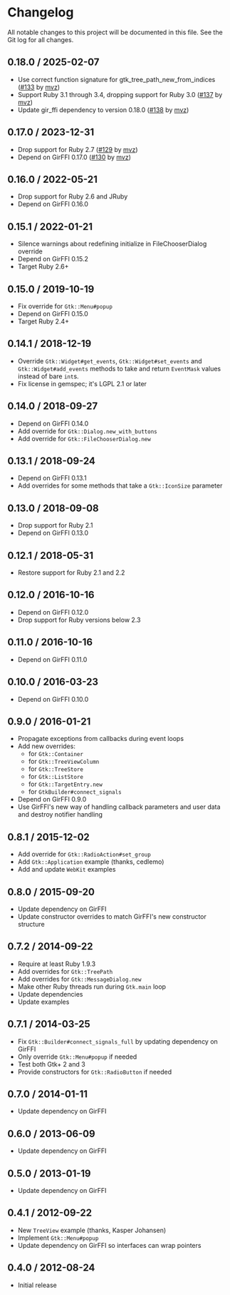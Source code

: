 # Changelog

All notable changes to this project will be documented in this file. See the
Git log for all changes.

## 0.18.0 / 2025-02-07

* Use correct function signature for gtk_tree_path_new_from_indices ([#133] by [mvz])
* Support Ruby 3.1 through 3.4, dropping support for Ruby 3.0 ([#137] by [mvz])
* Update gir_ffi dependency to version 0.18.0 ([#138] by [mvz])

[#133]: https://github.com/mvz/gir_ffi-gtk/pull/133
[#137]: https://github.com/mvz/gir_ffi-gtk/pull/137
[#138]: https://github.com/mvz/gir_ffi-gtk/pull/138

## 0.17.0 / 2023-12-31

* Drop support for Ruby 2.7 ([#129] by [mvz])
* Depend on GirFFI 0.17.0 ([#130] by [mvz])

[mvz]: https://github.com/mvz

[#129]: https://github.com/mvz/gir_ffi-gtk/pull/129
[#130]: https://github.com/mvz/gir_ffi-gtk/pull/130

## 0.16.0 / 2022-05-21

* Drop support for Ruby 2.6 and JRuby
* Depend on GirFFI 0.16.0

## 0.15.1 / 2022-01-21

* Silence warnings about redefining initialize in FileChooserDialog override
* Depend on GirFFI 0.15.2
* Target Ruby 2.6+

## 0.15.0 / 2019-10-19

* Fix override for `Gtk::Menu#popup`
* Depend on GirFFI 0.15.0
* Target Ruby 2.4+

## 0.14.1 / 2018-12-19

* Override `Gtk::Widget#get_events`, `Gtk::Widget#set_events` and
  `Gtk::Widget#add_events` methods to take and return `EventMask` values
  instead of bare `int`s.
* Fix license in gemspec; it's LGPL 2.1 or later

## 0.14.0 / 2018-09-27

* Depend on GirFFI 0.14.0
* Add override for `Gtk::Dialog.new_with_buttons`
* Add override for `Gtk::FileChooserDialog.new`

## 0.13.1 / 2018-09-24

* Depend on GirFFI 0.13.1
* Add overrides for some methods that take a `Gtk::IconSize` parameter

## 0.13.0 / 2018-09-08

* Drop support for Ruby 2.1
* Depend on GirFFI 0.13.0

## 0.12.1 / 2018-05-31

* Restore support for Ruby 2.1 and 2.2

## 0.12.0 / 2016-10-16

* Depend on GirFFI 0.12.0
* Drop support for Ruby versions below 2.3

## 0.11.0 / 2016-10-16

* Depend on GirFFI 0.11.0

## 0.10.0 / 2016-03-23

* Depend on GirFFI 0.10.0

## 0.9.0 / 2016-01-21

* Propagate exceptions from callbacks during event loops
* Add new overrides:
  * for `Gtk::Container`
  * for `Gtk::TreeViewColumn`
  * for `Gtk::TreeStore`
  * for `Gtk::ListStore`
  * for `Gtk::TargetEntry.new`
  * for `GtkBuilder#connect_signals`
* Depend on GirFFI 0.9.0
* Use GirFFI's new way of handling callback parameters and user data and
  destroy notifier handling

## 0.8.1 / 2015-12-02

* Add override for `Gtk::RadioAction#set_group`
* Add `Gtk::Application` example (thanks, cedlemo)
* Add and update `WebKit` examples

## 0.8.0 / 2015-09-20

* Update dependency on GirFFI
* Update constructor overrides to match GirFFI's new constructor structure

## 0.7.2 / 2014-09-22

* Require at least Ruby 1.9.3
* Add overrides for `Gtk::TreePath`
* Add overrides for `Gtk::MessageDialog.new`
* Make other Ruby threads run during `Gtk.main` loop
* Update dependencies
* Update examples

## 0.7.1 / 2014-03-25

* Fix `Gtk::Builder#connect_signals_full` by updating dependency on GirFFI
* Only override `Gtk::Menu#popup` if needed
* Test both Gtk+ 2 and 3
* Provide constructors for `Gtk::RadioButton` if needed

## 0.7.0 / 2014-01-11

* Update dependency on GirFFI

## 0.6.0 / 2013-06-09

* Update dependency on GirFFI

## 0.5.0 / 2013-01-19

* Update dependency on GirFFI

## 0.4.1 / 2012-09-22

* New `TreeView` example (thanks, Kasper Johansen)
* Implement `Gtk::Menu#popup`
* Update dependency on GirFFI so interfaces can wrap pointers

## 0.4.0 / 2012-08-24

* Initial release
